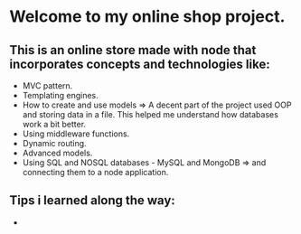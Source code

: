 # Welcome to my online shop project.

## This is an online store made with node that incorporates concepts and technologies like:

- MVC pattern.
- Templating engines.
- How to create and use models => A decent part of the project used OOP and storing data in a file. This helped me understand how databases work a bit better.
- Using middleware functions.
- Dynamic routing.
- Advanced models.
- Using SQL and NOSQL databases - MySQL and MongoDB => and connecting them to a node application.

## Tips i learned along the way:

-
